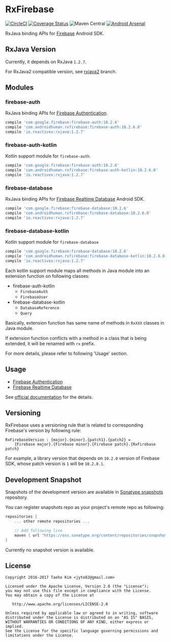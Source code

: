 # RxFirebase
[![CircleCI](https://circleci.com/gh/kunny/RxFirebase.svg?style=shield)](https://circleci.com/gh/kunny/RxFirebase)
[![Coverage Status](https://coveralls.io/repos/github/kunny/RxFirebase/badge.svg?branch=rxjava1)](https://coveralls.io/github/kunny/RxFirebase?branch=rxjava1)
![Maven Central](https://maven-badges.herokuapp.com/maven-central/com.androidhuman.rxfirebase/firebase-auth/badge.svg)
[![Android Arsenal](https://img.shields.io/badge/Android%20Arsenal-RxFirebase-brightgreen.svg?style=flat)](http://android-arsenal.com/details/1/4496)

RxJava binding APIs for [Firebase](https://firebase.google.com/) Android SDK.

## RxJava Version

Currently, it depends on RxJava `1.2.7`.

For RxJava2 compatible version, see [rxjava2](https://github.com/kunny/RxFirebase/tree/rxjava2) branch.

## Modules

### firebase-auth

RxJava binding APIs for [Firebase Authentication](https://firebase.google.com/docs/auth/).

```groovy
compile 'com.google.firebase:firebase-auth:10.2.6'
compile 'com.androidhuman.rxfirebase:firebase-auth:10.2.6.0'
compile 'io.reactivex:rxjava:1.2.7'
```

### firebase-auth-kotlin

Kotlin support module for `firebase-auth`.

```groovy
compile 'com.google.firebase:firebase-auth:10.2.6'
compile 'com.androidhuman.rxfirebase:firebase-auth-kotlin:10.2.6.0'
compile 'io.reactivex:rxjava:1.2.7'
```

### firebase-database

RxJava binding APIs for [Firebase Realtime Database](https://firebase.google.com/docs/database/) Android SDK.

```groovy
compile 'com.google.firebase:firebase-database:10.2.6'
compile 'com.androidhuman.rxfirebase:firebase-database:10.2.6.0'
compile 'io.reactivex:rxjava:1.2.7'
```

### firebase-database-kotlin

Kotlin support module for `firebase-database`

```groovy
compile 'com.google.firebase:firebase-database:10.2.6'
compile 'com.androidhuman.rxfirebase:firebase-database-kotlin:10.2.6.0'
compile 'io.reactivex:rxjava:1.2.7'
```

Each kotlin support module maps all methods in Java module into an extension function on following classes:

- firebase-auth-kotlin
  - `FirebaseAuth`
  - `FirebaseUser`
- firebase-database-kotlin
  - `DatabaseReference`
  - `Query`

Basically, extension function has same name of methods in `RxXXX` classes in Java module.

If extension function conflicts with a method in a class that is being extended, it will be renamed with `rx` prefix.

For more details, please refer to following 'Usage' section.

## Usage

- [Firebase Authentication](https://github.com/kunny/RxFirebase/wiki/Authentication)
- [Firebase Realtime Database](https://github.com/kunny/RxFirebase/wiki/Realtime-Database)

See [official documentation](https://firebase.google.com/docs/) for the details.

## Versioning

RxFirebase uses a versioning rule that is related to corresponding Firebase's version by following rule:

```
RxFirebaseVersion : {major}.{minor}.{patch1}.{patch2} =
    {Firebase major}.{Firebase minor}.{Firebase patch}.{RxFirebase patch}
```

For example, a library version that depends on `10.2.0` version of Firebase SDK, whose patch version is `1` will be `10.2.0.1`.

## Development Snapshot

Snapshots of the development version are available in [Sonatype snapshots](https://oss.sonatype.org/content/repositories/snapshots/) repository.

You can register snapshots repo as your project's remote repo as following:

```groovy
repositories {
    ... other remote repositories ...

    // Add following line
    maven { url "https://oss.sonatype.org/content/repositories/snapshots/" }
}
```

Currently no snapshot version is available.

## License

```
Copyright 2016-2017 Taeho Kim <jyte82@gmail.com>

Licensed under the Apache License, Version 2.0 (the "License");
you may not use this file except in compliance with the License.
You may obtain a copy of the License at

   http://www.apache.org/licenses/LICENSE-2.0

Unless required by applicable law or agreed to in writing, software
distributed under the License is distributed on an "AS IS" BASIS,
WITHOUT WARRANTIES OR CONDITIONS OF ANY KIND, either express or implied.
See the License for the specific language governing permissions and
limitations under the License.
```

